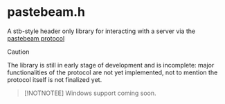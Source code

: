 # pastebeam.h

A stb-style header only library for interacting with a server via the [pastebeam protocol](https://github.com/tsoding/pastebeam/)

> [!CAUTION]
> The library is still in early stage of development and is incomplete:
> major functionalities of the protocol are not yet implemented, not to mention
> the protocol itself is not finalized yet.

> [!NOTNOTEE]
> Windows support coming soon.
